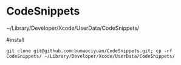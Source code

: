 CodeSnippets
============

~/Library/Developer/Xcode/UserData/CodeSnippets/

#install
```
git clone git@github.com:bumaociyuan/CodeSnippets.git; cp -rf CodeSnippets/ ~/Library/Developer/Xcode/UserData/CodeSnippets/
```
